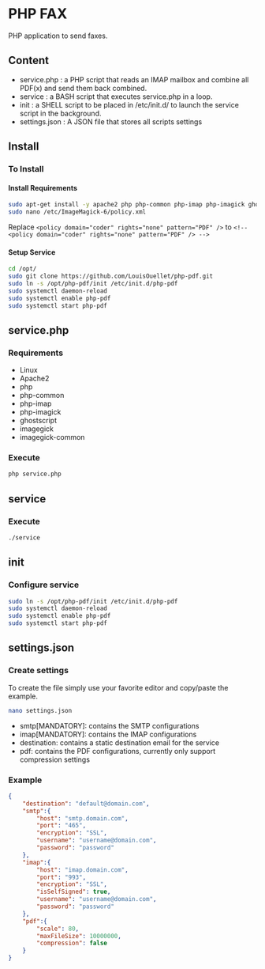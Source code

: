 # PHP FAX
PHP application to send faxes.

## Content

 - service.php : a PHP script that reads an IMAP mailbox and combine all PDF(x) and send them back combined.
 - service : a BASH script that executes service.php in a loop.
 - init : a SHELL script to be placed in /etc/init.d/ to launch the service script in the background.
 - settings.json : A JSON file that stores all scripts settings

## Install
### To Install

#### Install Requirements

```BASH
sudo apt-get install -y apache2 php php-common php-imap php-imagick ghostscript imagemagick imagemagick-common
sudo nano /etc/ImageMagick-6/policy.xml
```

Replace `<policy domain="coder" rights="none" pattern="PDF" />` to `<!-- <policy domain="coder" rights="none" pattern="PDF" /> -->`

#### Setup Service
```BASH
cd /opt/
sudo git clone https://github.com/LouisOuellet/php-pdf.git
sudo ln -s /opt/php-pdf/init /etc/init.d/php-pdf
sudo systemctl daemon-reload
sudo systemctl enable php-pdf
sudo systemctl start php-pdf
```

## service.php
### Requirements

 - Linux
 - Apache2
 - php
 - php-common
 - php-imap
 - php-imagick
 - ghostscript
 - imagegick
 - imagegick-common

### Execute

```BASH
php service.php
```

## service
### Execute

```BASH
./service
```

## init
### Configure service

```BASH
sudo ln -s /opt/php-pdf/init /etc/init.d/php-pdf
sudo systemctl daemon-reload
sudo systemctl enable php-pdf
sudo systemctl start php-pdf
```

## settings.json
### Create settings
To create the file simply use your favorite editor and copy/paste the example.

```BASH
nano settings.json
```

 - smtp[MANDATORY]: contains the SMTP configurations
 - imap[MANDATORY]: contains the IMAP configurations
 - destination: contains a static destination email for the service
 - pdf: contains the PDF configurations, currently only support compression settings

### Example
```JSON
{
    "destination": "default@domain.com",
    "smtp":{
        "host": "smtp.domain.com",
        "port": "465",
        "encryption": "SSL",
        "username": "username@domain.com",
        "password": "password"
    },
    "imap":{
        "host": "imap.domain.com",
        "port": "993",
        "encryption": "SSL",
        "isSelfSigned": true,
        "username": "username@domain.com",
        "password": "password"
    },
    "pdf":{
        "scale": 80,
        "maxFileSize": 10000000,
        "compression": false
    }
}
```
